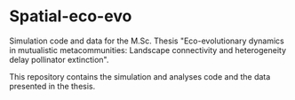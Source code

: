 # Spatial-eco-evo

Simulation code and data for the M.Sc. Thesis "Eco-evolutionary dynamics in mutualistic metacommunities: Landscape connectivity and heterogeneity delay pollinator extinction".

This repository contains the simulation and analyses code and the data presented in the thesis.
